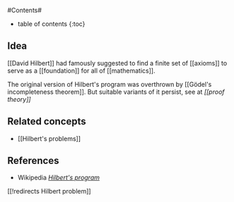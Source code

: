
#Contents#
* table of contents
{:toc}

## Idea

[[David Hilbert]] had famously suggested to find a finite set of [[axioms]] to serve as a [[foundation]] for all of [[mathematics]].

The original version of Hilbert's program was overthrown by [[Gödel's incompleteness theorem]]. But suitable variants of it persist, see at _[[proof theory]]_

## Related concepts

* [[Hilbert's problems]]

## References

* Wikipedia _[Hilbert's program](https://en.wikipedia.org/wiki/Hilbert%27s_program)_

[[!redirects Hilbert problem]]
